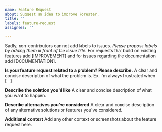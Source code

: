 ```yaml
---
name: Feature Request
about: Suggest an idea to improve Forester.
title: ''
labels: feature-request
assignees: ''

---
```


Sadly, non-contributors can not add labels to issues. _Please propose labels by adding them in front of the issue title._ For requests that build on existing features add [IMPROVEMENT] and for issues regarding the documentation add [DOCUMENTATION].


**Is your feature request related to a problem? Please describe.**
A clear and concise description of what the problem is. Ex. I'm always frustrated when [...]

**Describe the solution you'd like**
A clear and concise description of what you want to happen.

**Describe alternatives you've considered**
A clear and concise description of any alternative solutions or features you've considered.

**Additional context**
Add any other context or screenshots about the feature request here.
